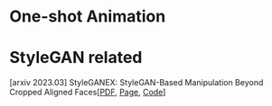 
# One-shot Animation 




# StyleGAN related 
[arxiv 2023.03] StyleGANEX: StyleGAN-Based Manipulation Beyond Cropped Aligned Faces[[PDF](https://arxiv.org/abs/2303.06146), [Page](https://www.mmlab-ntu.com/project/styleganex/#), [Code](https://github.com/williamyang1991/StyleGANEX)]
